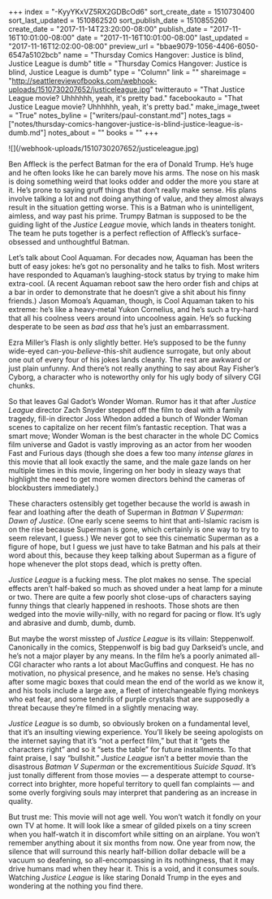 +++
index = "-KyyYKxVZ5RX2GDBcOd6"
sort_create_date = 1510730400
sort_last_updated = 1510862520
sort_publish_date = 1510855260
create_date = "2017-11-14T23:20:00-08:00"
publish_date = "2017-11-16T10:01:00-08:00"
date = "2017-11-16T10:01:00-08:00"
last_updated = "2017-11-16T12:02:00-08:00"
preview_url = "bbae9079-1056-4406-6050-6547a5102bcb"
name = "Thursday Comics Hangover: Justice is blind, Justice League is dumb"
title = "Thursday Comics Hangover: Justice is blind, Justice League is dumb"
type = "Column"
link = ""
shareimage = "http://seattlereviewofbooks.com/webhook-uploads/1510730207652/justiceleague.jpg"
twitterauto = "That Justice League movie? Uhhhhhh, yeah, it's pretty bad."
facebookauto = "That Justice League movie? Uhhhhhh, yeah, it's pretty bad."
make_image_tweet = "True"
notes_byline = ["writers/paul-constant.md"]
notes_tags = ["notes/thursday-comics-hangover-justice-is-blind-justice-league-is-dumb.md"]
notes_about = ""
books = ""
+++
<p class="image">![](/webhook-uploads/1510730207652/justiceleague.jpg)</p>

Ben Affleck is the perfect Batman for the era of Donald Trump. He’s huge and he often looks like he can barely move his arms. The nose on his mask is doing something weird that looks odder and odder the more you stare at it. He’s prone to saying gruff things that don’t really make sense. His plans involve talking a lot and not doing anything of value, and they almost always result in the situation getting worse. This is a Batman who is unintelligent, aimless, and way past his prime. Trumpy Batman is supposed to be the guiding light of the *Justice League* movie, which lands in theaters tonight. The team he puts together is a perfect reflection of Affleck’s surface-obsessed and unthoughtful Batman.

Let’s talk about Cool Aquaman. For decades now, Aquaman has been the butt of easy jokes: he’s got no personality and he talks to fish. Most writers have responded to Aquaman’s laughing-stock status by trying to make him extra-cool. (A recent Aquaman reboot saw the hero order fish and chips at a bar in order to demonstrate that he doesn’t give a shit about his finny friends.) Jason Momoa’s Aquaman, though, is Cool Aquaman taken to his extreme: he’s like a heavy-metal Yukon Cornelius, and he’s such a try-hard that all his coolness veers around into uncoolness again. He’s so fucking desperate to be seen as *bad ass* that he’s just an embarrassment.

Ezra Miller’s Flash is only slightly better. He’s supposed to be the funny wide-eyed can-you-*believe*-this-shit audience surrogate, but only about one out of every four of his jokes lands cleanly. The rest are awkward or just plain unfunny. And there’s not really anything to say about Ray Fisher’s Cyborg, a character who is noteworthy only for his ugly body of silvery CGI chunks.

So that leaves Gal Gadot’s Wonder Woman. Rumor has it that after *Justice League* director Zach Snyder stepped off the film to deal with a family tragedy, fill-in director Joss Whedon added a bunch of Wonder Woman scenes to capitalize on her recent film’s fantastic reception. That was a smart move; Wonder Woman is the best character in the whole DC Comics film universe and Gadot is vastly improving as an actor from her wooden Fast and Furious days (though she does a few too many *intense glares* in this movie that all look exactly the same, and the male gaze lands on her multiple times in this movie, lingering on her body in sleazy ways that highlight the need to get more women directors behind the cameras of blockbusters immediately.)

These characters ostensibly get together because the world is awash in fear and loathing after the death of Superman in *Batman V Superman: Dawn of Justice*. (One early scene seems to hint that anti-Islamic racism is on the rise because Superman is gone, which certainly is one way to try to seem relevant, I guess.) We never got to see this cinematic Superman as a figure of hope, but I guess we just have to take Batman and his pals at their word about this, because they keep talking about Superman as a figure of hope whenever the plot stops dead, which is pretty often.

*Justice League* is a fucking mess. The plot makes no sense. The special effects aren’t half-baked so much as shoved under a heat lamp for a minute or two. There are quite a few poorly shot close-ups of characters saying funny things that clearly happened in reshoots. Those shots are then wedged into the movie willy-nilly, with no regard for pacing or flow. It’s ugly and abrasive and dumb, dumb, dumb.

But maybe the worst misstep of *Justice League* is its villain: Steppenwolf. Canonically in the comics, Steppenwolf is big bad guy Darkseid’s uncle, and he’s not a major player by any means. In the film he’s a poorly animated all-CGI character who rants a lot about MacGuffins and conquest. He has no motivation, no physical presence, and he makes no sense. He’s chasing after some magic boxes that could mean the end of the world as we know it, and his tools include a large axe, a fleet of interchangeable flying monkeys who eat fear, and some tendrils of purple crystals that are supposedly a threat because they’re filmed in a slightly menacing way.

*Justice League* is so dumb, so obviously broken on a fundamental level, that it’s an insulting viewing experience. You’ll likely be seeing apologists on the internet saying that it’s “not a perfect film,” but that it “gets the characters right” and so it “sets the table” for future installments. To that faint praise, I say “bullshit.” *Justice League* isn’t a better movie than the disastrous *Batman V Superman* or the excrementitious *Suicide Squad*. It’s just tonally different from those movies — a desperate attempt to course-correct into brighter, more hopeful territory to quell fan complaints — and some overly forgiving souls may interpret that pandering as an increase in quality.

But trust me: This movie will not age well. You won’t watch it fondly on your own TV at home. It will look like a smear of gilded pixels on a tiny screen when you half-watch it in discomfort while sitting on an airplane. You won’t remember anything about it six months from now. One year from now, the silence that will surround this nearly half-billion dollar debacle will be a vacuum so deafening, so all-encompassing in its nothingness, that it may drive humans mad when they hear it. This is a void, and it consumes souls. Watching *Justice League* is like staring Donald Trump in the eyes and wondering at the nothing you find there.
